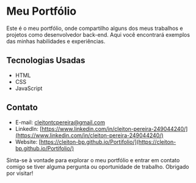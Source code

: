 # Meu Portfólio

Este é o meu portfólio, onde compartilho alguns dos meus trabalhos e projetos como desenvolvedor back-end. Aqui você encontrará exemplos das minhas habilidades e experiências.

## Tecnologias Usadas

- HTML
- CSS
- JavaScript


## Contato

- E-mail: cleitontcpereira@gmail.com
- LinkedIn: [https://www.linkedin.com/in/cleiton-pereira-249044240/](https://www.linkedin.com/in/cleiton-pereira-249044240/)
- Website: [https://cleiton-bp.github.io/Portifolio/](https://cleiton-bp.github.io/Portifolio/)

Sinta-se à vontade para explorar o meu portfólio e entrar em contato comigo se tiver alguma pergunta ou oportunidade de trabalho. Obrigado por visitar!
